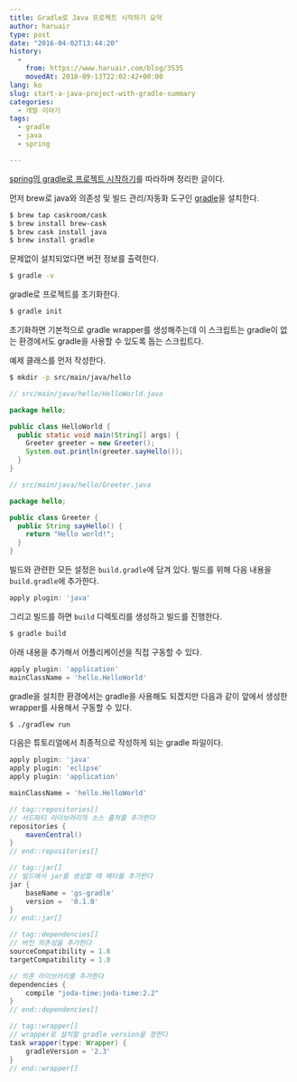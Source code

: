 ```yaml
---
title: Gradle로 Java 프로젝트 시작하기 요약
author: haruair
type: post
date: "2016-04-02T13:44:20"
history:
  - 
    from: https://www.haruair.com/blog/3535
    movedAt: 2018-09-13T22:02:42+00:00
lang: ko
slug: start-a-java-project-with-gradle-summary
categories:
  - 개발 이야기
tags:
  - gradle
  - java
  - spring

---
```

[spring의 gradle로 프로젝트 시작하기][1]를 따라하며 정리한 글이다.

먼저 brew로 java와 의존성 및 빌드 관리/자동화 도구인 [gradle][2]을 설치한다.

```bash
$ brew tap caskroom/cask
$ brew install brew-cask
$ brew cask install java
$ brew install gradle
```

문제없이 설치되었다면 버전 정보를 출력한다.

```bash
$ gradle -v
```

gradle로 프로젝트를 초기화한다.

```bash
$ gradle init
```

초기화하면 기본적으로 gradle wrapper를 생성해주는데 이 스크립트는 gradle이 없는 환경에서도 gradle을 사용할 수 있도록 돕는 스크립트다.

예제 클래스를 먼저 작성한다.

```bash
$ mkdir -p src/main/java/hello
```

```java
// src/main/java/hello/HelloWorld.java

package hello;

public class HelloWorld {
  public static void main(String[] args) {
    Greeter greeter = new Greeter();
    System.out.println(greeter.sayHello());
  }
}
```

```java
// src/main/java/hello/Greeter.java

package hello;

public class Greeter {
  public String sayHello() {
    return "Hello world!";
  }
}
```

빌드와 관련한 모든 설정은 `build.gradle`에 담겨 있다. 빌드를 위해 다음 내용을 `build.gradle`에 추가한다.

```gradle
apply plugin: 'java'
```

그리고 빌드를 하면 `build` 디렉토리를 생성하고 빌드를 진행한다.

```bash
$ gradle build
```

아래 내용을 추가해서 어플리케이션을 직접 구동할 수 있다.

```gradle
apply plugin: 'application'
mainClassName = 'hello.HelloWorld'
```

gradle을 설치한 환경에서는 gradle을 사용해도 되겠지만 다음과 같이 앞에서 생성한 wrapper를 사용해서 구동할 수 있다.

```bash
$ ./gradlew run
```

다음은 튜토리얼에서 최종적으로 작성하게 되는 gradle 파일이다.

```gradle
apply plugin: 'java'
apply plugin: 'eclipse'
apply plugin: 'application'

mainClassName = 'hello.HelloWorld'

// tag::repositories[]
// 서드파티 라이브러리의 소스 출처를 추가한다
repositories {
    mavenCentral()
}
// end::repositories[]

// tag::jar[]
// 빌드에서 jar를 생성할 때 메타를 추가한다
jar {
    baseName = 'gs-gradle'
    version =  '0.1.0'
}
// end::jar[]

// tag::dependencies[]
// 버전 의존성을 추가한다
sourceCompatibility = 1.8
targetCompatibility = 1.8

// 의존 라이브러리를 추가한다
dependencies {
    compile "joda-time:joda-time:2.2"
}
// end::dependencies[]

// tag::wrapper[]
// wrapper로 설치할 gradle version을 정한다
task wrapper(type: Wrapper) {
    gradleVersion = '2.3'
}
// end::wrapper[]
```

 [1]: http://spring.io/guides/gs/gradle/
 [2]: http://gradle.org/